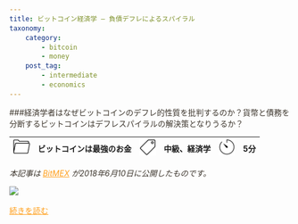 ```yaml
---
title: ビットコイン経済学 – 負債デフレによるスパイラル
taxonomy:
    category:
        - bitcoin
        - money
    post_tag:
        - intermediate
        - economics
---
```


<style>
img[alt*="Category"], 
img[alt*="Tag"], 
img[alt*="Time"] {
    width:30px;
    height:30px;
    object-fit: cover;
}
p {
    color: #3d362d;
}
a {
    color: #ff9f1c;
}
a:hover {
    color: #2ec4b6;
}
</style>

###経済学者はなぜビットコインのデフレ的性質を批判するのか？貨幣と債務を分断するビットコインはデフレスパイラルの解決策となりうるか？

|  ![Category](/_images/category.png)  |  ビットコインは最強のお金  |  ![Tag](/_images/tag.png)  |  中級、経済学  | ![Time](/_images/timer.png)  |  5分  |
| ---- | ---- | ---- | ---- | ---- | ---- |

*本記事は [BitMEX](https://www.bitmex.com/) が2018年6月10日に公開したものです。*

[![ ](/_images/deflationary_debt_spiral_1.jpeg)](https://blog.bitmex.com/ja_jp-bitcoin-economics-part-3/)

[続きを読む](https://blog.bitmex.com/ja_jp-bitcoin-economics-part-3/)